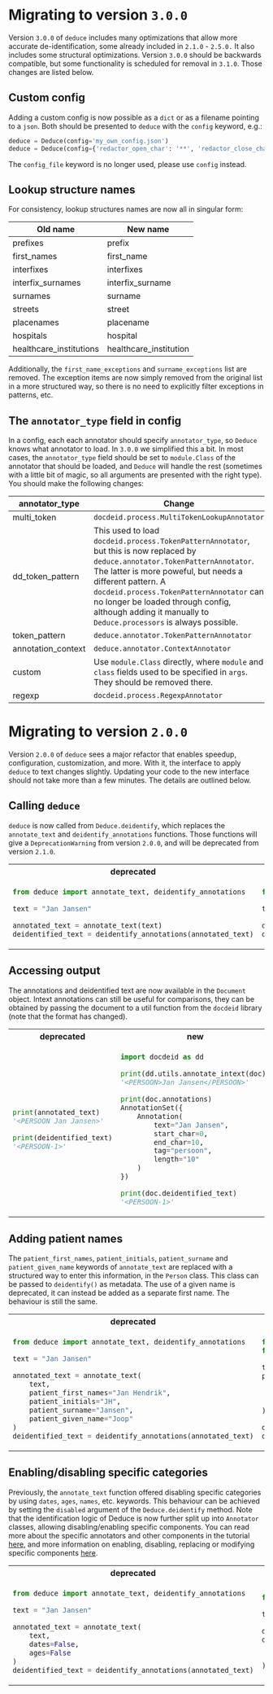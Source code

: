 # Migrating to version `3.0.0`

Version `3.0.0` of `deduce` includes many optimizations that allow more accurate de-identification, some already included in `2.1.0` - `2.5.0.` It also includes some structural optimizations. Version `3.0.0` should be backwards compatible, but some functionality is scheduled for removal in `3.1.0`. Those changes are listed below.

## Custom config

Adding a custom config is now possible as a `dict` or as a filename pointing to a `json`. Both should be presented to `deduce` with the `config` keyword, e.g.:

```python
deduce = Deduce(config='my_own_config.json')
deduce = Deduce(config={'redactor_open_char': '**', 'redactor_close_char': '**'})
```

The `config_file` keyword is no longer used, please use `config` instead.

## Lookup structure names

For consistency, lookup structures names are now all in singular form:

| **Old name**            | **New name**           |
|-------------------------|------------------------|
| prefixes                | prefix                 |
| first_names             | first_name             |
| interfixes              | interfixes             |
| interfix_surnames       | interfix_surname       |
| surnames                | surname                |
| streets                 | street                 |
| placenames              | placename              |
| hospitals               | hospital               |
| healthcare_institutions | healthcare_institution |

Additionally, the `first_name_exceptions` and `surname_exceptions` list are removed. The exception items are now simply removed from the original list in a more structured way, so there is no need to explicitly filter exceptions in patterns, etc.

## The `annotator_type` field in config

In a config, each each annotator should specify `annotator_type`, so `Deduce` knows what annotator to load. In `3.0.0` we simplified this a bit. In most cases, the `annotator_type` field should be set to `module.Class` of the annotator that should be loaded, and `Deduce` will handle the rest (sometimes with a little bit of magic, so all arguments are presented with the right type). You should make the following changes:

| **annotator_type**   | **Change**                                                                                                                                                                                                                                                                                                                                           |
|----------------------|------------------------------------------------------------------------------------------------------------------------------------------------------------------------------------------------------------------------------------------------------------------------------------------------------------------------------------------------------|
| multi_token          | `docdeid.process.MultiTokenLookupAnnotator`                                                                                                                                                                                                                                                                                                          |
| dd_token_pattern     | This used to load `docdeid.process.TokenPatternAnnotator`, but this is now replaced by `deduce.annotator.TokenPatternAnnotator`. The latter is more poweful, but needs a different pattern. A `docdeid.process.TokenPatternAnnotator` can no longer be loaded through config, although adding it manually to `Deduce.processors` is always possible. |
| token_pattern        | `deduce.annotator.TokenPatternAnnotator`                                                                                                                                                                                                                                                                                                             |
| annotation_context   | `deduce.annotator.ContextAnnotator`                                                                                                                                                                                                                                                                                                                  |
| custom               | Use `module.Class` directly, where `module` and `class` fields used to be specified in `args`. They should be removed there.                                                                                                                                                                                                                         |
| regexp               | `docdeid.process.RegexpAnnotator`                                                                                                                                                                                                                                                                                                                    |

# Migrating to version `2.0.0`

Version `2.0.0` of `deduce` sees a major refactor that enables speedup, configuration, customization, and more. With it, the interface to apply `deduce` to text changes slightly. Updating your code to the new interface should not take more than a few minutes. The details are outlined below.

## Calling `deduce`

`deduce` is now called from `Deduce.deidentify`, which replaces the `annotate_text` and `deidentify_annotations` functions. Those functions will give a `DeprecationWarning` from version `2.0.0`, and will be deprecated from version `2.1.0`. 

<table>
<tr>
<th align="center" width="50%">deprecated</th>
<th align="center" width="50%">new</th>
</tr>
<tr>
<td>

```python
from deduce import annotate_text, deidentify_annotations

text = "Jan Jansen"

annotated_text = annotate_text(text)
deidentified_text = deidentify_annotations(annotated_text)
```

</td>
<td>

```python
from deduce import Deduce

text = "Jan Jansen"

deduce = Deduce()
doc = deduce.deidentify(text)   
```

</td>
</tr>
</table>

## Accessing output

The annotations and deidentified text are now available in the `Document` object. Intext annotations can still be useful for comparisons, they can be obtained by passing the document to a util function from the `docdeid` library (note that the format has changed). 

<table>
<tr>
<th align="center" width="50%">deprecated</th>
<th align="center" width="50%">new</th>
</tr>
<tr>
<td>

```python
print(annotated_text)
'<PERSOON Jan Jansen>'

print(deidentified_text)
'<PERSOON-1>'
```

</td>
<td>

```python
import docdeid as dd

print(dd.utils.annotate_intext(doc))
'<PERSOON>Jan Jansen</PERSOON>'

print(doc.annotations)
AnnotationSet({
    Annotation(
        text="Jan Jansen", 
        start_char=0, 
        end_char=10, 
        tag="persoon", 
        length="10"
    )
})

print(doc.deidentified_text)
'<PERSOON-1>'
```

</td>
</tr>
</table>

## Adding patient names

The `patient_first_names`, `patient_initials`, `patient_surname` and `patient_given_name` keywords of `annotate_text` are replaced with a structured way to enter this information, in the `Person` class. This class can be passed to `deidentify()` as metadata. The use of a given name is deprecated, it can instead be added as a separate first name. The behaviour is still the same.

<table>
<tr>
<th align="center" width="50%">deprecated</th>
<th align="center" width="50%">new</th>
</tr>
<tr>
<td>

```python
from deduce import annotate_text, deidentify_annotations

text = "Jan Jansen"

annotated_text = annotate_text(
    text, 
    patient_first_names="Jan Hendrik", 
    patient_initials="JH", 
    patient_surname="Jansen", 
    patient_given_name="Joop"
)
deidentified_text = deidentify_annotations(annotated_text)
```

</td>
<td>

```python
from deduce import Deduce
from deduce.person import Person

text = "Jan Jansen"
patient = Person(
    first_names=['Jan', 'Hendrik', 'Joop'], 
    initials="JH", 
    surname="Jansen"
)

deduce = Deduce()
doc = deduce.deidentify(text, metadata={'patient': patient})   
```

</td>
</tr>
</table>

## Enabling/disabling specific categories

Previously, the `annotate_text` function offered disabling specific categories by using `dates`, `ages`, `names`, etc. keywords. This behaviour can be achieved by setting the `disabled` argument of the `Deduce.deidentify` method. Note that the identification logic of Deduce is now further split up into `Annotator` classes, allowing disabling/enabling specific components. You can read more about the specific annotators and other components in the tutorial [here](tutorial.md#annotators), and more information on enabling, disabling, replacing or modifying specific components [here](tutorial.md#customizing-deduce).


<table>
<tr>
<th align="center" width="50%">deprecated</th>
<th align="center" width="50%">new</th>
</tr>
<tr>
<td>

```python
from deduce import annotate_text, deidentify_annotations

text = "Jan Jansen"

annotated_text = annotate_text(
    text,
    dates=False,
    ages=False
)
deidentified_text = deidentify_annotations(annotated_text)
```

</td>
<td>

```python
from deduce import Deduce

text = "Jan Jansen"

deduce = Deduce()
doc = deduce.deidentify(
    text, 
    disabled={'dates', 'ages'}
)   
```

</td>
</tr>
</table>
